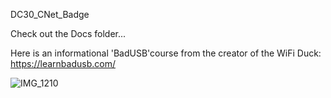 DC30_CNet_Badge

Check out the Docs folder...

Here is an informational 'BadUSB'course from the creator of the WiFi Duck: https://learnbadusb.com/

![IMG_1210](https://user-images.githubusercontent.com/21209928/176971109-e2e3e144-9397-4513-9939-ae4609685d64.JPEG)
